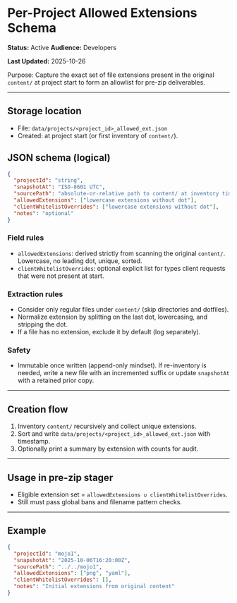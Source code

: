 # Per-Project Allowed Extensions Schema
**Status:** Active
**Audience:** Developers

**Last Updated:** 2025-10-26


Purpose: Capture the exact set of file extensions present in the original `content/` at project start to form an allowlist for pre-zip deliverables.

---

## Storage location
- File: `data/projects/<project_id>_allowed_ext.json`
- Created: at project start (or first inventory of `content/`).

## JSON schema (logical)
```json
{
  "projectId": "string",
  "snapshotAt": "ISO-8601 UTC",
  "sourcePath": "absolute-or-relative path to content/ at inventory time",
  "allowedExtensions": ["lowercase extensions without dot"],
  "clientWhitelistOverrides": ["lowercase extensions without dot"],
  "notes": "optional"
}
```

### Field rules
- `allowedExtensions`: derived strictly from scanning the original `content/`. Lowercase, no leading dot, unique, sorted.
- `clientWhitelistOverrides`: optional explicit list for types client requests that were not present at start.

### Extraction rules
- Consider only regular files under `content/` (skip directories and dotfiles).
- Normalize extension by splitting on the last dot, lowercasing, and stripping the dot.
- If a file has no extension, exclude it by default (log separately).

### Safety
- Immutable once written (append-only mindset). If re-inventory is needed, write a new file with an incremented suffix or update `snapshotAt` with a retained prior copy.

---

## Creation flow
1) Inventory `content/` recursively and collect unique extensions.
2) Sort and write `data/projects/<project_id>_allowed_ext.json` with timestamp.
3) Optionally print a summary by extension with counts for audit.

---

## Usage in pre-zip stager
- Eligible extension set = `allowedExtensions ∪ clientWhitelistOverrides`.
- Still must pass global bans and filename pattern checks.

---

## Example
```json
{
  "projectId": "mojo1",
  "snapshotAt": "2025-10-06T16:20:00Z",
  "sourcePath": "../../mojo1",
  "allowedExtensions": ["png", "yaml"],
  "clientWhitelistOverrides": [],
  "notes": "Initial extensions from original content"
}
```
